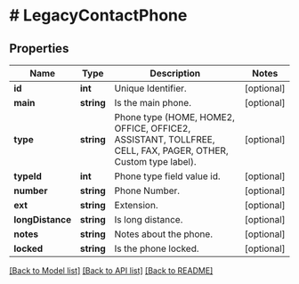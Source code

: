 # # LegacyContactPhone

## Properties

Name | Type | Description | Notes
------------ | ------------- | ------------- | -------------
**id** | **int** | Unique Identifier. | [optional]
**main** | **string** | Is the main phone. | [optional]
**type** | **string** | Phone type (HOME, HOME2, OFFICE, OFFICE2, ASSISTANT, TOLLFREE, CELL, FAX, PAGER, OTHER, Custom type label). | [optional]
**typeId** | **int** | Phone type field value id. | [optional]
**number** | **string** | Phone Number. | [optional]
**ext** | **string** | Extension. | [optional]
**longDistance** | **string** | Is long distance. | [optional]
**notes** | **string** | Notes about the phone. | [optional]
**locked** | **string** | Is the phone locked. | [optional]

[[Back to Model list]](../../README.md#models) [[Back to API list]](../../README.md#endpoints) [[Back to README]](../../README.md)
